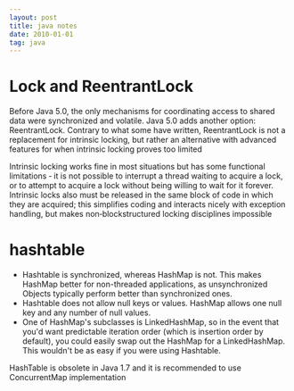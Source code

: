 ```yaml
---
layout: post
title: java notes
date: 2010-01-01
tag: java
---
```


# Lock and ReentrantLock

Before Java 5.0, the only mechanisms for coordinating access to shared data were synchronized and volatile. Java
5.0 adds another option: ReentrantLock. Contrary to what some have written, ReentrantLock is not a replacement for
intrinsic locking, but rather an alternative with advanced features for when intrinsic locking proves too limited

Intrinsic locking works fine in most situations
but has some functional limitations ‐ it is not possible to interrupt a thread waiting to acquire a lock, or to attempt to
acquire a lock without being willing to wait for it forever. Intrinsic locks also must be released in the same block of code
in which they are acquired; this simplifies coding and interacts nicely with exception handling, but makes non‐blockstructured
locking disciplines impossible

# hashtable

* Hashtable is synchronized, whereas HashMap is not. This makes HashMap better for non-threaded applications, as unsynchronized Objects typically perform better than synchronized ones.
* Hashtable does not allow null keys or values. HashMap allows one null key and any number of null values.
* One of HashMap's subclasses is LinkedHashMap, so in the event that you'd want predictable iteration order (which is insertion order by default), you could easily swap out the HashMap for a LinkedHashMap. This wouldn't be as easy if you were using Hashtable.

HashTable is obsolete in Java 1.7 and it is recommended to use ConcurrentMap implementation
